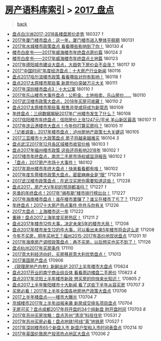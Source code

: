 [房产语料库索引](../../README.md)  > [2017_盘点](2017_盘点.md)
====
> [back](../README.md)

- [盘点白沙洲2017-2018各楼盘房价走势](http://jkwz.applinzi.com/ittc/7085164327781008400.html#%E7%9B%98%E7%82%B9%E7%99%BD%E6%B2%99%E6%B4%B22017-2018%E5%90%84%E6%A5%BC%E7%9B%98%E6%88%BF%E4%BB%B7%E8%B5%B0%E5%8A%BF) 180327 *1* 
- [2017年厦门楼市盘点：这一年，厦门楼市进入整体平稳期](http://jkwz.applinzi.com/ittc/7064650642214093835.html#2017%E5%B9%B4%E5%8E%A6%E9%97%A8%E6%A5%BC%E5%B8%82%E7%9B%98%E7%82%B9%EF%BC%9A%E8%BF%99%E4%B8%80%E5%B9%B4%EF%BC%8C%E5%8E%A6%E9%97%A8%E6%A5%BC%E5%B8%82%E8%BF%9B%E5%85%A5%E6%95%B4%E4%BD%93%E5%B9%B3%E7%A8%B3%E6%9C%9F) 180131  
- [2017年水城楼市政策盘点 看看哪些影响到了你！](http://jkwz.applinzi.com/ittc/7064299582693835783.html#2017%E5%B9%B4%E6%B0%B4%E5%9F%8E%E6%A5%BC%E5%B8%82%E6%94%BF%E7%AD%96%E7%9B%98%E7%82%B9+%E7%9C%8B%E7%9C%8B%E5%93%AA%E4%BA%9B%E5%BD%B1%E5%93%8D%E5%88%B0%E4%BA%86%E4%BD%A0%EF%BC%81) 180130 *4* 
- [楼市白皮书——2017年威海楼市年终盘点房价篇](http://jkwz.applinzi.com/ittc/7062190172278359056.html#%E6%A5%BC%E5%B8%82%E7%99%BD%E7%9A%AE%E4%B9%A6%E2%80%94%E2%80%942017%E5%B9%B4%E5%A8%81%E6%B5%B7%E6%A5%BC%E5%B8%82%E5%B9%B4%E7%BB%88%E7%9B%98%E7%82%B9%E6%88%BF%E4%BB%B7%E7%AF%87) 180124 *3* 
- [楼市白皮书——2017年威海楼市年终盘点土地篇](http://jkwz.applinzi.com/ittc/7061803359197987850.html#%E6%A5%BC%E5%B8%82%E7%99%BD%E7%9A%AE%E4%B9%A6%E2%80%94%E2%80%942017%E5%B9%B4%E5%A8%81%E6%B5%B7%E6%A5%BC%E5%B8%82%E5%B9%B4%E7%BB%88%E7%9B%98%E7%82%B9%E5%9C%9F%E5%9C%B0%E7%AF%87) 180123  
- [2017年德阳城市建设大盘点，大趋势下房价会不会涨？](http://jkwz.applinzi.com/ittc/7059507504952640518.html#2017%E5%B9%B4%E5%BE%B7%E9%98%B3%E5%9F%8E%E5%B8%82%E5%BB%BA%E8%AE%BE%E5%A4%A7%E7%9B%98%E7%82%B9%EF%BC%8C%E5%A4%A7%E8%B6%8B%E5%8A%BF%E4%B8%8B%E6%88%BF%E4%BB%B7%E4%BC%9A%E4%B8%8D%E4%BC%9A%E6%B6%A8%EF%BC%9F) 180117 *10* 
- [2017“中国时间”年度经济盘点：十大房产行业新闻](http://jkwz.applinzi.com/ittc/7059106626202502151.html#2017%E2%80%9C%E4%B8%AD%E5%9B%BD%E6%97%B6%E9%97%B4%E2%80%9D%E5%B9%B4%E5%BA%A6%E7%BB%8F%E6%B5%8E%E7%9B%98%E7%82%B9%EF%BC%9A%E5%8D%81%E5%A4%A7%E6%88%BF%E4%BA%A7%E8%A1%8C%E4%B8%9A%E6%96%B0%E9%97%BB) 180116  
- [盘点2017哈尔滨楼市政策 看看哪些对你有影响！](http://jkwz.applinzi.com/ittc/7059098610384241680.html#%E7%9B%98%E7%82%B92017%E5%93%88%E5%B0%94%E6%BB%A8%E6%A5%BC%E5%B8%82%E6%94%BF%E7%AD%96+%E7%9C%8B%E7%9C%8B%E5%93%AA%E4%BA%9B%E5%AF%B9%E4%BD%A0%E6%9C%89%E5%BD%B1%E5%93%8D%EF%BC%81) 180116 *1* 
- [盘点2017太原楼市那些事 新房均价突破万元大关](http://jkwz.applinzi.com/ittc/7057231379333383178.html#%E7%9B%98%E7%82%B92017%E5%A4%AA%E5%8E%9F%E6%A5%BC%E5%B8%82%E9%82%A3%E4%BA%9B%E4%BA%8B+%E6%96%B0%E6%88%BF%E5%9D%87%E4%BB%B7%E7%AA%81%E7%A0%B4%E4%B8%87%E5%85%83%E5%A4%A7%E5%85%B3) 180111  
- [2017年深圳楼市盘点3：十大公寓](http://jkwz.applinzi.com/ittc/7056959936137790471.html#2017%E5%B9%B4%E6%B7%B1%E5%9C%B3%E6%A5%BC%E5%B8%82%E7%9B%98%E7%82%B93%EF%BC%9A%E5%8D%81%E5%A4%A7%E5%85%AC%E5%AF%93) 180110 *1* 
- [2017年乐山楼市大事件盘点：公积金、土地拍卖、乐山房价……](http://jkwz.applinzi.com/ittc/7056887353384109066.html#2017%E5%B9%B4%E4%B9%90%E5%B1%B1%E6%A5%BC%E5%B8%82%E5%A4%A7%E4%BA%8B%E4%BB%B6%E7%9B%98%E7%82%B9%EF%BC%9A%E5%85%AC%E7%A7%AF%E9%87%91%E3%80%81%E5%9C%9F%E5%9C%B0%E6%8B%8D%E5%8D%96%E3%80%81%E4%B9%90%E5%B1%B1%E6%88%BF%E4%BB%B7%E2%80%A6%E2%80%A6) 180110  
- [2017武汉楼市政策大盘点，2018年买房可收藏！](http://jkwz.applinzi.com/ittc/7056865844166919174.html#2017%E6%AD%A6%E6%B1%89%E6%A5%BC%E5%B8%82%E6%94%BF%E7%AD%96%E5%A4%A7%E7%9B%98%E7%82%B9%EF%BC%8C2018%E5%B9%B4%E4%B9%B0%E6%88%BF%E5%8F%AF%E6%94%B6%E8%97%8F%EF%BC%81) 180110 *2* 
- [盘点2017太原楼市那些事 租售并举或将成为新常态](http://jkwz.applinzi.com/ittc/7056521963806131206.html#%E7%9B%98%E7%82%B92017%E5%A4%AA%E5%8E%9F%E6%A5%BC%E5%B8%82%E9%82%A3%E4%BA%9B%E4%BA%8B+%E7%A7%9F%E5%94%AE%E5%B9%B6%E4%B8%BE%E6%88%96%E5%B0%86%E6%88%90%E4%B8%BA%E6%96%B0%E5%B8%B8%E6%80%81) 180109  
- [年终盘点：三组数据揭秘2017年广州楼市发生了什么？](http://jkwz.applinzi.com/ittc/7056221961800123409.html#%E5%B9%B4%E7%BB%88%E7%9B%98%E7%82%B9%EF%BC%9A%E4%B8%89%E7%BB%84%E6%95%B0%E6%8D%AE%E6%8F%AD%E7%A7%982017%E5%B9%B4%E5%B9%BF%E5%B7%9E%E6%A5%BC%E5%B8%82%E5%8F%91%E7%94%9F%E4%BA%86%E4%BB%80%E4%B9%88%EF%BC%9F) 180108  
- [2017信阳楼市年终盘点：信阳房价上涨1247元/平米 羊山新区最高](http://jkwz.applinzi.com/ittc/7055762177607074833.html#2017%E4%BF%A1%E9%98%B3%E6%A5%BC%E5%B8%82%E5%B9%B4%E7%BB%88%E7%9B%98%E7%82%B9%EF%BC%9A%E4%BF%A1%E9%98%B3%E6%88%BF%E4%BB%B7%E4%B8%8A%E6%B6%A81247%E5%85%83%2F%E5%B9%B3%E7%B1%B3+%E7%BE%8A%E5%B1%B1%E6%96%B0%E5%8C%BA%E6%9C%80%E9%AB%98) 180107 *11* 
- [2017年连云港楼市大盘点！今年你打算买房吗？](http://jkwz.applinzi.com/ittc/7055153131858428945.html#2017%E5%B9%B4%E8%BF%9E%E4%BA%91%E6%B8%AF%E6%A5%BC%E5%B8%82%E5%A4%A7%E7%9B%98%E7%82%B9%EF%BC%81%E4%BB%8A%E5%B9%B4%E4%BD%A0%E6%89%93%E7%AE%97%E4%B9%B0%E6%88%BF%E5%90%97%EF%BC%9F) 180105 *11* 
- [「记者调查」2017年楼市盘点：泸州房地产政策七大关键词](http://jkwz.applinzi.com/ittc/7055018520977343505.html#%E3%80%8C%E8%AE%B0%E8%80%85%E8%B0%83%E6%9F%A5%E3%80%8D2017%E5%B9%B4%E6%A5%BC%E5%B8%82%E7%9B%98%E7%82%B9%EF%BC%9A%E6%B3%B8%E5%B7%9E%E6%88%BF%E5%9C%B0%E4%BA%A7%E6%94%BF%E7%AD%96%E4%B8%83%E5%A4%A7%E5%85%B3%E9%94%AE%E8%AF%8D) 180105  
- [2017三亚楼市十大政策盘点 房子将越来越难买](http://jkwz.applinzi.com/ittc/7054772961586709520.html#2017%E4%B8%89%E4%BA%9A%E6%A5%BC%E5%B8%82%E5%8D%81%E5%A4%A7%E6%94%BF%E7%AD%96%E7%9B%98%E7%82%B9+%E6%88%BF%E5%AD%90%E5%B0%86%E8%B6%8A%E6%9D%A5%E8%B6%8A%E9%9A%BE%E4%B9%B0) 180104 *3* 
- [盘点武汉2017年12月各区域楼市收官价格](http://jkwz.applinzi.com/ittc/7054062256046736400.html#%E7%9B%98%E7%82%B9%E6%AD%A6%E6%B1%892017%E5%B9%B412%E6%9C%88%E5%90%84%E5%8C%BA%E5%9F%9F%E6%A5%BC%E5%B8%82%E6%94%B6%E5%AE%98%E4%BB%B7%E6%A0%BC) 180103 *1* 
- [盘点2017年福州楼市政策 这些还将影响2018年](http://jkwz.applinzi.com/ittc/7054036558796030992.html#%E7%9B%98%E7%82%B92017%E5%B9%B4%E7%A6%8F%E5%B7%9E%E6%A5%BC%E5%B8%82%E6%94%BF%E7%AD%96+%E8%BF%99%E4%BA%9B%E8%BF%98%E5%B0%86%E5%BD%B1%E5%93%8D2018%E5%B9%B4) 180102 *1* 
- [2017楼市年终盘点，南京二手房市场权威监测报告](http://jkwz.applinzi.com/ittc/7054011777757479947.html#2017%E6%A5%BC%E5%B8%82%E5%B9%B4%E7%BB%88%E7%9B%98%E7%82%B9%EF%BC%8C%E5%8D%97%E4%BA%AC%E4%BA%8C%E6%89%8B%E6%88%BF%E5%B8%82%E5%9C%BA%E6%9D%83%E5%A8%81%E7%9B%91%E6%B5%8B%E6%8A%A5%E5%91%8A) 180102 *1* 
- [「盘点」2017房产市场十大事件！](http://jkwz.applinzi.com/ittc/7053917456689529866.html#%E3%80%8C%E7%9B%98%E7%82%B9%E3%80%8D2017%E6%88%BF%E4%BA%A7%E5%B8%82%E5%9C%BA%E5%8D%81%E5%A4%A7%E4%BA%8B%E4%BB%B6%EF%BC%81) 180102  
- [2017年滁州楼市年终大盘点！快来看看都有啥！](http://jkwz.applinzi.com/ittc/7053778267805320202.html#2017%E5%B9%B4%E6%BB%81%E5%B7%9E%E6%A5%BC%E5%B8%82%E5%B9%B4%E7%BB%88%E5%A4%A7%E7%9B%98%E7%82%B9%EF%BC%81%E5%BF%AB%E6%9D%A5%E7%9C%8B%E7%9C%8B%E9%83%BD%E6%9C%89%E5%95%A5%EF%BC%81) 180102  
- [2017年度东莞楼市政策大盘点，密密麻麻全是“限”](http://jkwz.applinzi.com/ittc/7052810759032013840.html#2017%E5%B9%B4%E5%BA%A6%E4%B8%9C%E8%8E%9E%E6%A5%BC%E5%B8%82%E6%94%BF%E7%AD%96%E5%A4%A7%E7%9B%98%E7%82%B9%EF%BC%8C%E5%AF%86%E5%AF%86%E9%BA%BB%E9%BA%BB%E5%85%A8%E6%98%AF%E2%80%9C%E9%99%90%E2%80%9D) 171230 *1* 
- [2017武汉楼市政策盘点：在武汉买房你需要知道这些！](http://jkwz.applinzi.com/ittc/7052138666812507152.html#2017%E6%AD%A6%E6%B1%89%E6%A5%BC%E5%B8%82%E6%94%BF%E7%AD%96%E7%9B%98%E7%82%B9%EF%BC%9A%E5%9C%A8%E6%AD%A6%E6%B1%89%E4%B9%B0%E6%88%BF%E4%BD%A0%E9%9C%80%E8%A6%81%E7%9F%A5%E9%81%93%E8%BF%99%E4%BA%9B%EF%BC%81) 171228  
- [盘点2017，房产大V年初的预测都准吗？](http://jkwz.applinzi.com/ittc/7051806931000230929.html#%E7%9B%98%E7%82%B92017%EF%BC%8C%E6%88%BF%E4%BA%A7%E5%A4%A7V%E5%B9%B4%E5%88%9D%E7%9A%84%E9%A2%84%E6%B5%8B%E9%83%BD%E5%87%86%E5%90%97%EF%BC%9F) 171227 *1* 
- [另类的年终盘点！2017年“祸布斯”楼市排行榜出台！](http://jkwz.applinzi.com/ittc/7051767666149164048.html#%E5%8F%A6%E7%B1%BB%E7%9A%84%E5%B9%B4%E7%BB%88%E7%9B%98%E7%82%B9%EF%BC%812017%E5%B9%B4%E2%80%9C%E7%A5%B8%E5%B8%83%E6%96%AF%E2%80%9D%E6%A5%BC%E5%B8%82%E6%8E%92%E8%A1%8C%E6%A6%9C%E5%87%BA%E5%8F%B0%EF%BC%81) 171227  
- [2017年海南楼市盘点！谁在楼市里赚了？谁又在楼市了亏了？](http://jkwz.applinzi.com/ittc/7051717406374757393.html#2017%E5%B9%B4%E6%B5%B7%E5%8D%97%E6%A5%BC%E5%B8%82%E7%9B%98%E7%82%B9%EF%BC%81%E8%B0%81%E5%9C%A8%E6%A5%BC%E5%B8%82%E9%87%8C%E8%B5%9A%E4%BA%86%EF%BC%9F%E8%B0%81%E5%8F%88%E5%9C%A8%E6%A5%BC%E5%B8%82%E4%BA%86%E4%BA%8F%E4%BA%86%EF%BC%9F) 171227  
- [年终盘点！2017十大房产热点事件 件件与你有关](http://jkwz.applinzi.com/ittc/7051427834701022224.html#%E5%B9%B4%E7%BB%88%E7%9B%98%E7%82%B9%EF%BC%812017%E5%8D%81%E5%A4%A7%E6%88%BF%E4%BA%A7%E7%83%AD%E7%82%B9%E4%BA%8B%E4%BB%B6+%E4%BB%B6%E4%BB%B6%E4%B8%8E%E4%BD%A0%E6%9C%89%E5%85%B3) 171226  
- [2017大盘点：上海楼市这一年](http://jkwz.applinzi.com/ittc/7049903338647192593.html#2017%E5%A4%A7%E7%9B%98%E7%82%B9%EF%BC%9A%E4%B8%8A%E6%B5%B7%E6%A5%BC%E5%B8%82%E8%BF%99%E4%B8%80%E5%B9%B4) 171222  
- [重磅！盘点2017上海年度买房热区！](http://jkwz.applinzi.com/ittc/7045783431991002129.html#%E9%87%8D%E7%A3%85%EF%BC%81%E7%9B%98%E7%82%B92017%E4%B8%8A%E6%B5%B7%E5%B9%B4%E5%BA%A6%E4%B9%B0%E6%88%BF%E7%83%AD%E5%8C%BA%EF%BC%81) 171211 *2* 
- [盘点2017年楼市12件大事，决定未来5年的楼市大局！](http://jkwz.applinzi.com/ittc/7044776416841827345.html#%E7%9B%98%E7%82%B92017%E5%B9%B4%E6%A5%BC%E5%B8%8212%E4%BB%B6%E5%A4%A7%E4%BA%8B%EF%BC%8C%E5%86%B3%E5%AE%9A%E6%9C%AA%E6%9D%A55%E5%B9%B4%E7%9A%84%E6%A5%BC%E5%B8%82%E5%A4%A7%E5%B1%80%EF%BC%81) 171208  
- [盘点2017年楼市发生12的件大事，可以看出未来5年楼市将会这么走](http://jkwz.applinzi.com/ittc/7044776416812467217.html#%E7%9B%98%E7%82%B92017%E5%B9%B4%E6%A5%BC%E5%B8%82%E5%8F%91%E7%94%9F12%E7%9A%84%E4%BB%B6%E5%A4%A7%E4%BA%8B%EF%BC%8C%E5%8F%AF%E4%BB%A5%E7%9C%8B%E5%87%BA%E6%9C%AA%E6%9D%A55%E5%B9%B4%E6%A5%BC%E5%B8%82%E5%B0%86%E4%BC%9A%E8%BF%99%E4%B9%88%E8%B5%B0) 171208  
- [今年不买房，明年买地王？福州2015-2017年高价地现状盘点](http://jkwz.applinzi.com/ittc/7042085488549168145.html#%E4%BB%8A%E5%B9%B4%E4%B8%8D%E4%B9%B0%E6%88%BF%EF%BC%8C%E6%98%8E%E5%B9%B4%E4%B9%B0%E5%9C%B0%E7%8E%8B%EF%BC%9F%E7%A6%8F%E5%B7%9E2015-2017%E5%B9%B4%E9%AB%98%E4%BB%B7%E5%9C%B0%E7%8E%B0%E7%8A%B6%E7%9B%98%E7%82%B9) 171201 *10* 
- [2017年海南房产调控政策盘点：再不买房，以后想买也买不到了！](http://jkwz.applinzi.com/ittc/7040297352923972625.html#2017%E5%B9%B4%E6%B5%B7%E5%8D%97%E6%88%BF%E4%BA%A7%E8%B0%83%E6%8E%A7%E6%94%BF%E7%AD%96%E7%9B%98%E7%82%B9%EF%BC%9A%E5%86%8D%E4%B8%8D%E4%B9%B0%E6%88%BF%EF%BC%8C%E4%BB%A5%E5%90%8E%E6%83%B3%E4%B9%B0%E4%B9%9F%E4%B9%B0%E4%B8%8D%E5%88%B0%E4%BA%86%EF%BC%81) 171126  
- [盘点杭州2017年买房条件](http://jkwz.applinzi.com/ittc/7034273135958950929.html#%E7%9B%98%E7%82%B9%E6%9D%AD%E5%B7%9E2017%E5%B9%B4%E4%B9%B0%E6%88%BF%E6%9D%A1%E4%BB%B6) 171110  
- [2017意大利经济向好，买房移民意大利优势盘点！](http://jkwz.applinzi.com/ittc/7023986782381802513.html#2017%E6%84%8F%E5%A4%A7%E5%88%A9%E7%BB%8F%E6%B5%8E%E5%90%91%E5%A5%BD%EF%BC%8C%E4%B9%B0%E6%88%BF%E7%A7%BB%E6%B0%91%E6%84%8F%E5%A4%A7%E5%88%A9%E4%BC%98%E5%8A%BF%E7%9B%98%E7%82%B9%EF%BC%81) 171013  
- [2017美国房产盘点](http://jkwz.applinzi.com/ittc/7010118873314231312.html#2017%E7%BE%8E%E5%9B%BD%E6%88%BF%E4%BA%A7%E7%9B%98%E7%82%B9) 170906  
- [《锐理房地产内参》新鲜出炉 2017上半年楼市大盘点](http://jkwz.applinzi.com/ittc/7005298529923499024.html#%E3%80%8A%E9%94%90%E7%90%86%E6%88%BF%E5%9C%B0%E4%BA%A7%E5%86%85%E5%8F%82%E3%80%8B%E6%96%B0%E9%B2%9C%E5%87%BA%E7%82%89+2017%E4%B8%8A%E5%8D%8A%E5%B9%B4%E6%A5%BC%E5%B8%82%E5%A4%A7%E7%9B%98%E7%82%B9) 170824  
- [盘点2017开业的南宁商业综合体 看看周边楼盘二手房价](http://jkwz.applinzi.com/ittc/7005038913331397648.html#%E7%9B%98%E7%82%B92017%E5%BC%80%E4%B8%9A%E7%9A%84%E5%8D%97%E5%AE%81%E5%95%86%E4%B8%9A%E7%BB%BC%E5%90%88%E4%BD%93+%E7%9C%8B%E7%9C%8B%E5%91%A8%E8%BE%B9%E6%A5%BC%E7%9B%98%E4%BA%8C%E6%89%8B%E6%88%BF%E4%BB%B7) 170823 *4* 
- [盘点2017年沈阳上半年楼市新政 想买房的你快来长知识！](http://jkwz.applinzi.com/ittc/6998262184621376528.html#%E7%9B%98%E7%82%B92017%E5%B9%B4%E6%B2%88%E9%98%B3%E4%B8%8A%E5%8D%8A%E5%B9%B4%E6%A5%BC%E5%B8%82%E6%96%B0%E6%94%BF+%E6%83%B3%E4%B9%B0%E6%88%BF%E7%9A%84%E4%BD%A0%E5%BF%AB%E6%9D%A5%E9%95%BF%E7%9F%A5%E8%AF%86%EF%BC%81) 170805 *2* 
- [盘点2017上半年衡阳楼市十大新闻 看了这些下半年从容买房](http://jkwz.applinzi.com/ittc/6987375835919942660.html#%E7%9B%98%E7%82%B92017%E4%B8%8A%E5%8D%8A%E5%B9%B4%E8%A1%A1%E9%98%B3%E6%A5%BC%E5%B8%82%E5%8D%81%E5%A4%A7%E6%96%B0%E9%97%BB+%E7%9C%8B%E4%BA%86%E8%BF%99%E4%BA%9B%E4%B8%8B%E5%8D%8A%E5%B9%B4%E4%BB%8E%E5%AE%B9%E4%B9%B0%E6%88%BF) 170707 *3* 
- [买房必看！2017年上半年全国各地房地产政策大盘点](http://jkwz.applinzi.com/ittc/6987208205573555217.html#%E4%B9%B0%E6%88%BF%E5%BF%85%E7%9C%8B%EF%BC%812017%E5%B9%B4%E4%B8%8A%E5%8D%8A%E5%B9%B4%E5%85%A8%E5%9B%BD%E5%90%84%E5%9C%B0%E6%88%BF%E5%9C%B0%E4%BA%A7%E6%94%BF%E7%AD%96%E5%A4%A7%E7%9B%98%E7%82%B9) 170706  
- [2017上半年楼盘点——楼市大曝光](http://jkwz.applinzi.com/ittc/6986463451911029764.html#2017%E4%B8%8A%E5%8D%8A%E5%B9%B4%E6%A5%BC%E7%9B%98%E7%82%B9%E2%80%94%E2%80%94%E6%A5%BC%E5%B8%82%E5%A4%A7%E6%9B%9D%E5%85%89) 170704 *7* 
- [京城楼市2017年上半年战报来袭 新房成交排名项目盘点](http://jkwz.applinzi.com/ittc/6986414336321782789.html#%E4%BA%AC%E5%9F%8E%E6%A5%BC%E5%B8%822017%E5%B9%B4%E4%B8%8A%E5%8D%8A%E5%B9%B4%E6%88%98%E6%8A%A5%E6%9D%A5%E8%A2%AD+%E6%96%B0%E6%88%BF%E6%88%90%E4%BA%A4%E6%8E%92%E5%90%8D%E9%A1%B9%E7%9B%AE%E7%9B%98%E7%82%B9) 170704  
- [无房可买？盘点成都2017年将开盘的34个纯新盘 附开盘时间](http://jkwz.applinzi.com/ittc/6986094705937744901.html#%E6%97%A0%E6%88%BF%E5%8F%AF%E4%B9%B0%EF%BC%9F%E7%9B%98%E7%82%B9%E6%88%90%E9%83%BD2017%E5%B9%B4%E5%B0%86%E5%BC%80%E7%9B%98%E7%9A%8434%E4%B8%AA%E7%BA%AF%E6%96%B0%E7%9B%98+%E9%99%84%E5%BC%80%E7%9B%98%E6%97%B6%E9%97%B4) 170703 *8* 
- [2017年苏州买房攻略：盘点苏州“清凉”科技住宅](http://jkwz.applinzi.com/ittc/6973840717418857476.html#2017%E5%B9%B4%E8%8B%8F%E5%B7%9E%E4%B9%B0%E6%88%BF%E6%94%BB%E7%95%A5%EF%BC%9A%E7%9B%98%E7%82%B9%E8%8B%8F%E5%B7%9E%E2%80%9C%E6%B8%85%E5%87%89%E2%80%9D%E7%A7%91%E6%8A%80%E4%BD%8F%E5%AE%85) 170531 *2* 
- [2017年苏州买房必看！盘点地铁1号线“真”地铁房](http://jkwz.applinzi.com/ittc/6972294064270476292.html#2017%E5%B9%B4%E8%8B%8F%E5%B7%9E%E4%B9%B0%E6%88%BF%E5%BF%85%E7%9C%8B%EF%BC%81%E7%9B%98%E7%82%B9%E5%9C%B0%E9%93%811%E5%8F%B7%E7%BA%BF%E2%80%9C%E7%9C%9F%E2%80%9D%E5%9C%B0%E9%93%81%E6%88%BF) 170527 *1* 
- [2017年深圳楼市65个新盘入市 新盘户型和入市时间表盘点](http://jkwz.applinzi.com/ittc/6934400281076040709.html#2017%E5%B9%B4%E6%B7%B1%E5%9C%B3%E6%A5%BC%E5%B8%8265%E4%B8%AA%E6%96%B0%E7%9B%98%E5%85%A5%E5%B8%82+%E6%96%B0%E7%9B%98%E6%88%B7%E5%9E%8B%E5%92%8C%E5%85%A5%E5%B8%82%E6%97%B6%E9%97%B4%E8%A1%A8%E7%9B%98%E7%82%B9) 170214 *10* 
- [2017年英国伦敦房产投资热点地区大盘点](http://jkwz.applinzi.com/ittc/6931528366934197253.html#2017%E5%B9%B4%E8%8B%B1%E5%9B%BD%E4%BC%A6%E6%95%A6%E6%88%BF%E4%BA%A7%E6%8A%95%E8%B5%84%E7%83%AD%E7%82%B9%E5%9C%B0%E5%8C%BA%E5%A4%A7%E7%9B%98%E7%82%B9) 170206 *2* 
